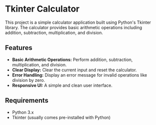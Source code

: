 # Tkinter Calculator

This project is a simple calculator application built using Python's Tkinter library. The calculator provides basic arithmetic operations including addition, subtraction, multiplication, and division.

## Features

- **Basic Arithmetic Operations:** Perform addition, subtraction, multiplication, and division.
- **Clear Display:** Clear the current input and reset the calculator.
- **Error Handling:** Display an error message for invalid operations like division by zero.
- **Responsive UI:** A simple and clean user interface.

## Requirements

- Python 3.x
- Tkinter (usually comes pre-installed with Python)
